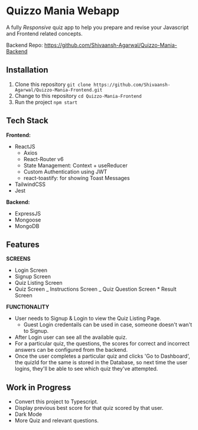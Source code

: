 # Quizzo Mania Webapp

A fully _Responsive_ quiz app to help you prepare and revise your Javascript and Frontend related concepts.

Backend Repo: https://github.com/Shivaansh-Agarwal/Quizzo-Mania-Backend

## Installation

1. Clone this repository
   `git clone https://github.com/Shivaansh-Agarwal/Quizzo-Mania-Frontend.git`
2. Change to this repository
   `cd Quizzo-Mania-Frontend`
3. Run the project
   `npm start`

## Tech Stack

**Frontend:**

- ReactJS
  - Axios
  - React-Router v6
  - State Management: Context + useReducer
  - Custom Authentication using JWT
  - react-toastify: for showing Toast Messages
- TailwindCSS
- Jest

**Backend:**

- ExpressJS
- Mongoose
- MongoDB

## Features

**SCREENS**

- Login Screen
- Signup Screen
- Quiz Listing Screen
- Quiz Screen
  _ Instructions Screen
  _ Quiz Question Screen \* Result Screen

**FUNCTIONALITY**

- User needs to Signup & Login to view the Quiz Listing Page.
  - Guest Login credentails can be used in case, someone doesn't wan't to Signup.
- After Login user can see all the available quiz.
- For a particular quiz, the questions, the scores for correct and incorrect answers can be configured from the backend.
- Once the user completes a particular quiz and clicks 'Go to Dashboard', the quizId for the same is stored in the Database, so next time the user logins, they'll be able to see which quiz they've attempted.

## Work in Progress

- Convert this project to Typescript.
- Display previous best score for that quiz scored by that user.
- Dark Mode
- More Quiz and relevant questions.
